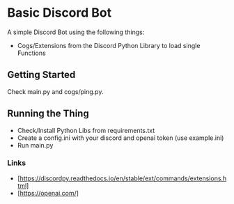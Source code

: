 # Basic Discord Bot
A simple Discord Bot using the following things: 
* Cogs/Extensions from the Discord Python Library to load single Functions

## Getting Started
Check main.py and cogs/ping.py. 

## Running the Thing
* Check/Install Python Libs from requirements.txt
* Create a config.ini with your discord and openai token (use example.ini)
* Run main.py

### Links
* [https://discordpy.readthedocs.io/en/stable/ext/commands/extensions.html]
* [https://openai.com/]
